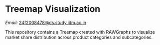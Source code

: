 # Treemap Visualization

*Email:* 24f2008478@ds.study.iitm.ac.in

This repository contains a Treemap created with RAWGraphs to visualize market share distribution across product categories and subcategories.
